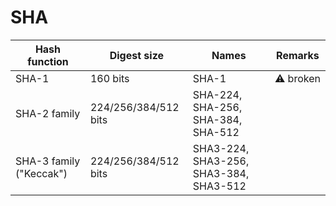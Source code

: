 # SHA

Hash function | Digest size   | Names | Remarks
--------------|----------|----------|---
SHA-1         | 160 bits | SHA-1 | ⚠️ broken
SHA-2 family  | 224/256/384/512 bits | SHA-224, SHA-256, SHA-384, SHA-512
SHA-3 family ("Keccak")  | 224/256/384/512 bits | SHA3-224, SHA3-256, SHA3-384, SHA3-512
